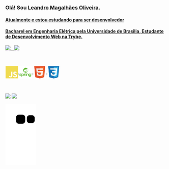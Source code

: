 ### Olá! Sou <a href='https://leandromliveira.github.io/'>Leandro Magalhães Oliveira.
#### Atualmente e estou estudando para ser desenvolvedor
#### Bacharel em Engenharia Elétrica pela Universidade de Brasilia, Estudante de Desenvolvimento Web na Trybe. 
   
  <img height="180em" src="https://github-readme-stats.vercel.app/api?username=leandromliveira&show_icons=true&theme=midnight-purple&include_all_commits=true&count_private=true"/> &nbsp;
  <img height="180em" src="https://github-readme-stats.vercel.app/api/top-langs/?username=leandromliveira&layout=demo&langs_count=7&theme=midnight-purple"/>

  ##
<div style="display: inline_block"> <br>
  <img align="center" alt="Js" height="40" width="40" src="https://raw.githubusercontent.com/devicons/devicon/master/icons/javascript/javascript-plain.svg">
  <img align="center" alt="SPRING" height="40" width="40" src="https://github.com/devicons/devicon/blob/master/icons/spring/spring-original-wordmark.svg"
  <img align="center" alt="DOCKER" height="40" width="40" src="https://github.com/devicons/devicon/blob/master/icons/docker/docker-original-wordmark.svg"
  <img align="center" alt="EXPRESS" height="40" width="40" src="https://github.com/devicons/devicon/blob/master/icons/express/express-original-wordmark.svg"
  <img align="center" alt="JAVA" height="40" width="40" src="https://github.com/devicons/devicon/blob/master/icons/java/java-original-wordmark.svg"
  <img align="center" alt="MongoDb" height="40" width="40" src="https://github.com/devicons/devicon/blob/master/icons/mongodb/mongodb-original-wordmark.svg"
  <img align="center" alt="Mysql" height="40" width="40" src="https://github.com/devicons/devicon/blob/master/icons/mysql/mysql-original-wordmark.svg"
  <img align="center" alt="next" height="40" width="40" src="https://github.com/devicons/devicon/blob/master/icons/nextjs/nextjs-original-wordmark.svg"
  <img align="center" alt="nodejs" height="40" width="40" src="https://github.com/devicons/devicon/blob/master/icons/nodejs/nodejs-original-wordmark.svg"
  <img align="center" alt="python" height="40" width="40" src="https://github.com/devicons/devicon/blob/master/icons/python/python-original-wordmark.svg"
  <img align="center" alt="react" height="40" width="40" src="https://github.com/devicons/devicon/blob/master/icons/react/react-original-wordmark.svg"
  <img align="center" alt="sequelize" height="40" width="40" src="https://github.com/devicons/devicon/blob/master/icons/sequelize/sequelize-original-wordmark.svg"
  <img align="center" alt="TS" height="40" width="40" src="https://github.com/devicons/devicon/blob/master/icons/typescript/typescript-plain.svg">
  <img align="center" alt="HTML" height="40" width="40" src="https://raw.githubusercontent.com/devicons/devicon/master/icons/html5/html5-original.svg">
  <img align="center" alt="CSS" height="40" width="40" src="https://raw.githubusercontent.com/devicons/devicon/master/icons/css3/css3-original.svg">
</div>
   
  ##  
<div style="display: inline_block"> <br>
  <a href = "mailto:leandrooliveira35@gmail.com"><img src="https://img.shields.io/badge/-Gmail-%23333?style=for-the-badge&logo=gmail&logoColor=white" target="_blank"></a>
  <a href="https://www.linkedin.com/in/leandro-oliveira-86189930/" target="_blank"><img src="https://img.shields.io/badge/-LinkedIn-%230077B5?style=for-the-badge&logo=linkedin&logoColor=white" target="_blank"></a> 

  ![Snake animation](https://github.com/rafaballerini/rafaballerini/blob/output/github-contribution-grid-snake.svg)
</div>
